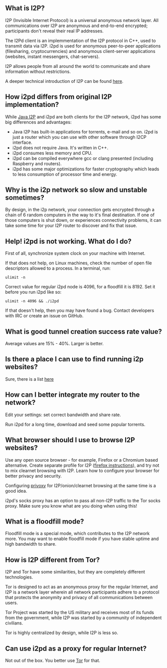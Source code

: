 ## What is I2P?

I2P (Invisible Internet Protocol) is a universal anonymous network layer. 
All communications over I2P are anonymous and end-to-end encrypted; 
participants don't reveal their real IP addresses. 

The I2Pd client is an implemmentation of the I2P protocol in C++, used to 
transmit data via I2P. i2pd is used for anonymous peer-to-peer applications 
(filesharing, cryptocurrencies) and anonymous client-server applications 
(websites, instant messengers, chat-servers).

I2P allows people from all around the world to communicate and share information
without restrictions.

A deeper technical introduction of I2P can be found [here](https://geti2p.net/en/docs/how/tech-intro).

## How i2pd differs from original I2P implementation?

While [Java I2P](https://geti2p.net) and i2pd are both clients for the I2P network, i2pd has some big differences and advantages:

* Java I2P has built-in applications for torrents, e-mail and so on. i2pd is just a router which you can use with other software through I2CP interface.
* i2pd does not require Java. It's written in C++.
* i2pd consumes less memory and CPU.
* i2pd can be compiled everywhere gcc or clang presented (including Raspberry and routers).
* i2pd has some major optimizations for faster cryptography which leads to less consumption of processor time and energy.

## Why is the i2p network so slow and unstable sometimes?

By design, in the i2p network, your connection gets encrypted through a chain of 6 
random computers in the way to it's final destination. If one of those computers
is shut down, or experiences connectivity problems, it can take some time for your
I2P router to discover and fix that issue. 

## Help! i2pd is not working. What do I do?

First of all, synchronize system clock on your machine with Internet.

If that does not help, on Linux machines, check the number of open file descriptors
allowed to a process. In a terminal, run:

    ulimit -n

Correct value for regular i2pd node is 4096, for a floodfill it is 8192. 
Set it before you run i2pd like so:

    ulimit -n 4096 && ./i2pd

If that doesn't help, then you may have found a bug.
Contact developers with IRC or create an issue on GitHub.

## What is good tunnel creation success rate value?

Average values are 15% - 40%. Larger is better.

## Is there a place I can use to find running i2p websites?

Sure, there is a list [here](http://identiguy.i2p.xyz/)

## How can I better integrate my router to the network?

Edit your settings: set correct bandwidth and share rate. 

Run i2pd for a long time, download and seed some popular torrents.

## What browser should I use to browse I2P websites?

Use any open source browser - for example, Firefox or a Chromium based alternative. Create separate profile for I2P ([firefox instructions](https://support.mozilla.org/en-US/kb/profile-manager-create-and-remove-firefox-profiles)), 
and try not to mix clearnet browsing with I2P. Learn how to configure your browser for better privacy and security.

Configuring [privoxy](https://wiki.archlinux.org/index.php/Privoxy) for I2P/onion/clearnet browsing at the same time is a good idea.

i2pd's socks proxy has an option to pass all non-I2P traffic to the Tor socks proxy. Make sure you know what are you doing when using this!

## What is a floodfill mode?

Floodfill mode is a special mode, which contributes to the I2P network more.
You may want to enable floodfill mode if you have stable uptime and high bandwidth
to share.

## How is I2P different from Tor?

I2P and Tor have some similarities, but they are completely different technologies.

Tor is designed to act as an anonymous proxy for the regular Internet, and I2P is 
a network layer wherein all network participants adhere to a protocol that protects
the anonymity and privacy of all communications between users.

Tor Project was started by the US military and receives most of its funds
from the government, while I2P was started by a community of independent civilians.

Tor is highly centralized by design, while I2P is less so.

## Can use i2pd as a proxy for regular Internet?

Not out of the box. You better use [Tor](https://www.torproject.org/) for that.

